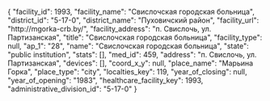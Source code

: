{
    "facility_id": 1993,
    "facility_name": "Свислочская городская больница",
    "district_id": "5-17-0",
    "district_name": "Пуховичский район",
    "facility_url": "http:\/\/mgorka-crb.by\/",
    "facility_address": "п. Свислочь, ул. Партизанская",
    "title": "Свислочская городская больница",
    "facility_type": null,
    "ap_1": "28",
    "name": "Свислочская городская больница",
    "state": "public institution",
    "stats": [],
    "med_id": 459,
    "address": "п. Свислочь, ул. Партизанская",
    "devices": [],
    "coord_x_y": null,
    "place_name": "Марьина Горка",
    "place_type": "city",
    "localties_key": 119,
    "year_of_closing": null,
    "year_of_opening": "1983",
    "healthcare_facility_key": 1993,
    "administrative_division_id": "5-17-0"
}